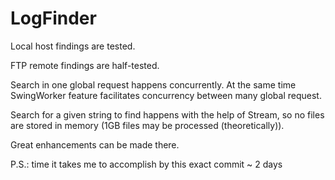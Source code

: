 # LogFinder

Local host findings are tested.

FTP remote findings are half-tested.

Search in one global request happens concurrently.
At the same time SwingWorker feature facilitates concurrency between many global request.

Search for a given string to find happens with the help of Stream, so no files are stored in memory
(1GB files may be processed (theoretically)).

Great enhancements can be made there.

P.S.: time it takes me to accomplish by this exact commit ~ 2 days